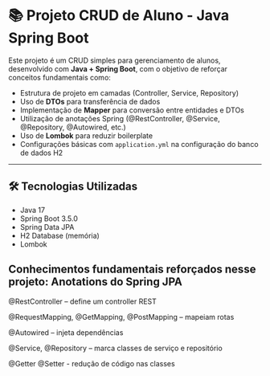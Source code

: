# 📚 Projeto CRUD de Aluno - Java Spring Boot

Este projeto é um CRUD simples para gerenciamento de alunos, desenvolvido com **Java + Spring Boot**, com o objetivo de reforçar conceitos fundamentais como:

- Estrutura de projeto em camadas (Controller, Service, Repository)
- Uso de **DTOs** para transferência de dados
- Implementação de **Mapper** para conversão entre entidades e DTOs
- Utilização de anotações Spring (@RestController, @Service, @Repository, @Autowired, etc.)
- Uso de **Lombok** para reduzir boilerplate
- Configurações básicas com `application.yml` na configuração do banco de dados H2

---

## 🛠 Tecnologias Utilizadas

- Java 17
- Spring Boot 3.5.0
- Spring Data JPA
- H2 Database (memória)
- Lombok

## Conhecimentos fundamentais reforçados nesse projeto: Anotations do Spring JPA

@RestController – define um controller REST

@RequestMapping, @GetMapping, @PostMapping – mapeiam rotas

@Autowired – injeta dependências

@Service, @Repository – marca classes de serviço e repositório

@Getter @Setter - redução de código nas classes

